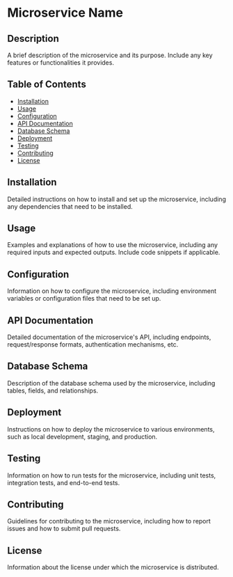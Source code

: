 # Microservice Name

## Description

A brief description of the microservice and its purpose. Include any key features or functionalities it provides.

## Table of Contents

- [Installation](#installation)
- [Usage](#usage)
- [Configuration](#configuration)
- [API Documentation](#api-documentation)
- [Database Schema](#database-schema)
- [Deployment](#deployment)
- [Testing](#testing)
- [Contributing](#contributing)
- [License](#license)

## Installation

Detailed instructions on how to install and set up the microservice, including any dependencies that need to be installed.

## Usage

Examples and explanations of how to use the microservice, including any required inputs and expected outputs. Include code snippets if applicable.

## Configuration

Information on how to configure the microservice, including environment variables or configuration files that need to be set up.

## API Documentation

Detailed documentation of the microservice's API, including endpoints, request/response formats, authentication mechanisms, etc.

## Database Schema

Description of the database schema used by the microservice, including tables, fields, and relationships.

## Deployment

Instructions on how to deploy the microservice to various environments, such as local development, staging, and production.

## Testing

Information on how to run tests for the microservice, including unit tests, integration tests, and end-to-end tests.

## Contributing

Guidelines for contributing to the microservice, including how to report issues and how to submit pull requests.

## License

Information about the license under which the microservice is distributed.
